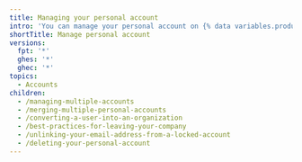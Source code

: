```yaml
---
title: Managing your personal account
intro: 'You can manage your personal account on {% data variables.product.github %}. For example, you can {% ifversion fpt or ghec %}manage multiple accounts, {% endif %}convert an account to an organization, or delete an account.'
shortTitle: Manage personal account
versions:
  fpt: '*'
  ghes: '*'
  ghec: '*'
topics:
  - Accounts
children:
  - /managing-multiple-accounts
  - /merging-multiple-personal-accounts
  - /converting-a-user-into-an-organization
  - /best-practices-for-leaving-your-company
  - /unlinking-your-email-address-from-a-locked-account
  - /deleting-your-personal-account
---
```


